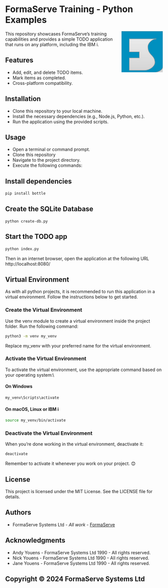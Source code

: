 # FormaServe Training - Python Examples

<img src="/images/Logo.png" align="right">

This repository showcases FormaServe’s training capabilities and provides a simple TODO application that runs on any platform, including the IBM i.

## Features

* Add, edit, and delete TODO items.
* Mark items as completed.
* Cross-platform compatibility.

## Installation

* Clone this repository to your local machine.
* Install the necessary dependencies (e.g., Node.js, Python, etc.).
* Run the application using the provided scripts.

## Usage

* Open a terminal or command prompt.
* Clone this repository
* Navigate to the project directory.
* Execute the following commands:

## Install dependencies

```bash
pip install bottle

```

## Create the SQLite Database

```python3
python create-db.py
```

## Start the TODO app

```bash
python index.py
```

Then in an internet browser, open the application at the following URL
http://localhost:8080/

## Virtual Environment

As with all python projects, it is recommended to run this application in a virtual environment.  Follow the instructions below to get started.

### Create the Virtual Environment

Use the venv module to create a virtual environment inside the project folder. Run the following command:

```bash
python3 -m venv my_venv
```

Replace my_venv with your preferred name for the virtual environment.

### Activate the Virtual Environment

To activate the virtual environment, use the appropriate command based on your operating system:\

#### On Windows

```bash
my_venv\Scripts\activate
```

#### On macOS, Linux or IBM i

```bash
source my_venv/bin/activate
```

### Deactivate the Virtual Environment

When you’re done working in the virtual environment, deactivate it:

```bash
deactivate
```

Remember to activate it whenever you work on your project. 😊

## License

This project is licensed under the MIT License. See the LICENSE file for details.

## Authors

* FormaServe Systems Ltd - *All work* - [FormaServe](https://www.formaserve.co.uk)

## Acknowledgments

* Andy Youens - FormaServe Systems Ltd 1990 - All rights reserved.
* Nick Youens - FormaServe Systems Ltd 1990 - All rights reserved.
* Jane Youens - FormaServe Systems Ltd 1990 - All rights reserved.

## Copyright © 2024 FormaServe Systems Ltd
